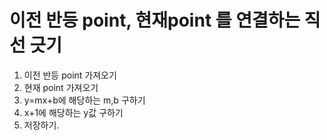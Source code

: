 
# 이전 반등 point, 현재point 를 연결하는 직선 긋기

1. 이전 반등 point 가져오기
2. 현재 point 가져오기
3. y=mx+b에 해당하는 m,b 구하기
4. x+1에 해당하는 y값 구하기
5. 저장하기.

